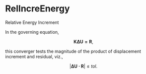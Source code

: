 # RelIncreEnergy

Relative Energy Increment

In the governing equation,

$$
\mathbf{K\Delta{}U=R},
$$

this converger tests the magnitude of the product of displacement increment and residual, viz.,

$$
\left|\mathbf{\Delta{}U\cdot{}R}\right|\leqslant{}tol.
$$
